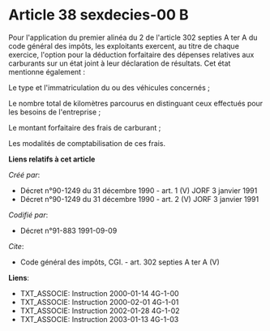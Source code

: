 # Article 38 sexdecies-00 B

Pour l'application du premier alinéa du 2 de l'article 302 septies A ter A du code général des impôts, les exploitants
exercent, au titre de chaque exercice, l'option pour la déduction forfaitaire des dépenses relatives aux carburants sur un
état joint à leur déclaration de résultats. Cet état mentionne également : 

Le type et l'immatriculation du ou des véhicules concernés ; 

Le nombre total de kilomètres parcourus en distinguant ceux effectués pour les besoins de l'entreprise ; 

Le montant forfaitaire des frais de carburant ; 

Les modalités de comptabilisation de ces frais.

**Liens relatifs à cet article**

_Créé par_:

  - Décret n°90-1249 du 31 décembre 1990 - art. 1 (V) JORF 3 janvier 1991
  - Décret n°90-1249 du 31 décembre 1990 - art. 2 (V) JORF 3 janvier 1991

_Codifié par_:

  - Décret n°91-883 1991-09-09

_Cite_:

  - Code général des impôts, CGI. - art. 302 septies A ter A (V)

**Liens**:

  - TXT_ASSOCIE: Instruction 2000-01-14 4G-1-00
  - TXT_ASSOCIE: Instruction 2000-02-01 4G-1-01
  - TXT_ASSOCIE: Instruction 2002-01-28 4G-1-02
  - TXT_ASSOCIE: Instruction 2003-01-13 4G-1-03
